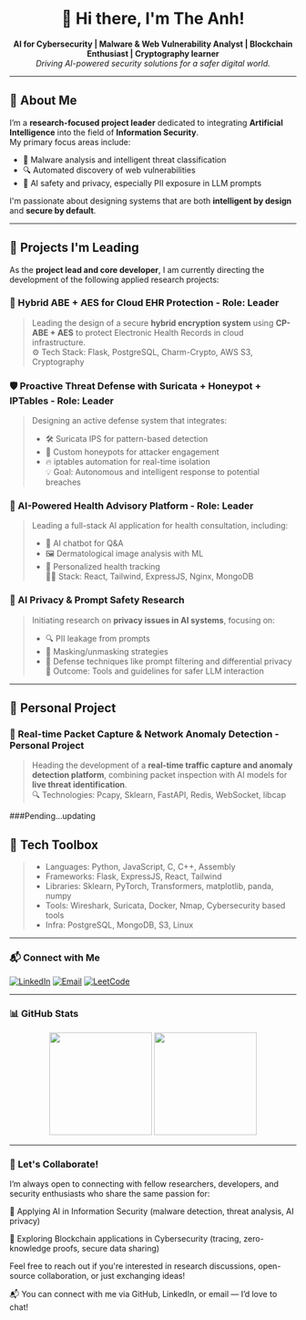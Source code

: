 <h1 align="center">👋 Hi there, I'm The Anh!</h1>

<p align="center">
  <b>AI for Cybersecurity | Malware & Web Vulnerability Analyst | Blockchain Enthusiast | Cryptography learner</b><br>
  <i>Driving AI-powered security solutions for a safer digital world.</i>
</p>

---

## 🔬 About Me

I’m a <b>research-focused project leader</b> dedicated to integrating <b>Artificial Intelligence</b> into the field of <b>Information Security</b>.  
My primary focus areas include:

- 🧠 Malware analysis and intelligent threat classification  
- 🔍 Automated discovery of web vulnerabilities  
- 🔐 AI safety and privacy, especially PII exposure in LLM prompts

I'm passionate about designing systems that are both <b>intelligent by design</b> and <b>secure by default</b>.

---

## 🚀 Projects I'm Leading

As the <b>project lead and core developer</b>, I am currently directing the development of the following applied research projects:

### 🏥 Hybrid ABE + AES for Cloud EHR Protection - Role: Leader
> Leading the design of a secure <b>hybrid encryption system</b> using <b>CP-ABE + AES</b> to protect Electronic Health Records in cloud infrastructure.  
> ⚙️ Tech Stack: Flask, PostgreSQL, Charm-Crypto, AWS S3, Cryptography

### 🛡️ Proactive Threat Defense with Suricata + Honeypot + IPTables - Role: Leader
> Designing an active defense system that integrates:  
> - 🛠️ Suricata IPS for pattern-based detection  
> - 🎯 Custom honeypots for attacker engagement  
> - 🔥 iptables automation for real-time isolation  
> 💡 Goal: Autonomous and intelligent response to potential breaches

### 🧬 AI-Powered Health Advisory Platform - Role: Leader
> Leading a full-stack AI application for health consultation, including:  
> - 🤖 AI chatbot for Q&A  
> - 🖼️ Dermatological image analysis with ML  
> - 🧠 Personalized health tracking  
> 👨‍💻 Stack: React, Tailwind, ExpressJS, Nginx, MongoDB

### 🔐 AI Privacy & Prompt Safety Research
> Initiating research on <b>privacy issues in AI systems</b>, focusing on:  
> - 🔍 PII leakage from prompts  
> - 🔏 Masking/unmasking strategies  
> - 🤫 Defense techniques like prompt filtering and differential privacy  
> 🎯 Outcome: Tools and guidelines for safer LLM interaction

---

## 🚀 Personal Project

### 📡 Real-time Packet Capture & Network Anomaly Detection - Personal Project
> Heading the development of a <b>real-time traffic capture and anomaly detection platform</b>, combining packet inspection with AI models for <b>live threat identification</b>.  
> 🔍 Technologies: Pcapy, Sklearn, FastAPI, Redis, WebSocket, libcap

###Pending...updating

## 🧰 Tech Toolbox


> - Languages: Python, JavaScript, C, C++, Assembly
> - Frameworks: Flask, ExpressJS, React, Tailwind
> - Libraries: Sklearn, PyTorch, Transformers, matplotlib, panda, numpy
> - Tools: Wireshark, Suricata, Docker, Nmap, Cybersecurity based tools
> - Infra: PostgreSQL, MongoDB, S3, Linux

---

### 📬 Connect with Me

[![LinkedIn](https://img.shields.io/badge/LinkedIn-blue?logo=linkedin&style=for-the-badge)](https://www.linkedin.com/in/theanhnguyen-cybersecurity/)
[![Email](https://img.shields.io/badge/theanhnguyen16025@gmail.com-D14836?style=for-the-badge&logo=gmail&logoColor=white)](mailto:theanhnguyen16025@gmail.com)
[![LeetCode](https://img.shields.io/badge/LeetCode-000?style=for-the-badge&logo=LeetCode&logoColor=yellow)](https://leetcode.com/u/eng6bear2wh5/)

---

### 📊 GitHub Stats

<div align="center">
  <img src="https://github-readme-stats.vercel.app/api?username=ursuswh-metamorphic&show_icons=true&theme=radical&count_private=true&custom_title=Nguyen%20The%20Anh's%20GitHub%20Stats" height="180" />
  <img src="https://github-readme-stats.vercel.app/api/top-langs/?username=ursuswh-metamorphic&layout=compact&theme=radical" height="180"/>
</div>

---



### 🤝 Let's Collaborate!
I’m always open to connecting with fellow researchers, developers, and security enthusiasts who share the same passion for:

🤖 Applying AI in Information Security (malware detection, threat analysis, AI privacy)

🔗 Exploring Blockchain applications in Cybersecurity (tracing, zero-knowledge proofs, secure data sharing)

Feel free to reach out if you're interested in research discussions, open-source collaboration, or just exchanging ideas!

📬 You can connect with me via GitHub, LinkedIn, or email — I’d love to chat!
